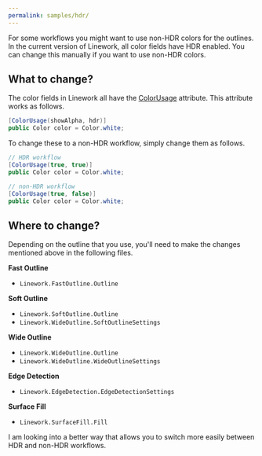 ```yaml
---
permalink: samples/hdr/
---
```


For some workflows you might want to use non-HDR colors for the outlines. In the current version of Linework, all color fields have HDR enabled. You can change this manually if you want to use non-HDR colors.

## What to change?

The color fields in Linework all have the [ColorUsage](https://docs.unity3d.com/6000.0/Documentation/ScriptReference/ColorUsageAttribute.html) attribute. This attribute works as follows.

```csharp
[ColorUsage(showAlpha, hdr)]
public Color color = Color.white;
```

To change these to a non-HDR workflow, simply change them as follows.

```csharp
// HDR workflow
[ColorUsage(true, true)]
public Color color = Color.white;

// non-HDR workflow
[ColorUsage(true, false)]
public Color color = Color.white;
```

## Where to change?

Depending on the outline that you use, you'll need to make the changes mentioned above in the following files.

**Fast Outline**

- `Linework.FastOutline.Outline`

**Soft Outline**

- `Linework.SoftOutline.Outline`
- `Linework.WideOutline.SoftOutlineSettings`

**Wide Outline**

- `Linework.WideOutline.Outline`
- `Linework.WideOutline.WideOutlineSettings`

**Edge Detection**

- `Linework.EdgeDetection.EdgeDetectionSettings`

**Surface Fill**

- `Linework.SurfaceFill.Fill`

I am looking into a better way that allows you to switch more easily between HDR and non-HDR workflows.